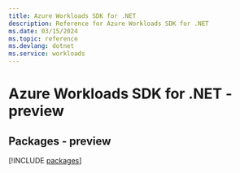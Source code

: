 ```yaml
---
title: Azure Workloads SDK for .NET
description: Reference for Azure Workloads SDK for .NET
ms.date: 03/15/2024
ms.topic: reference
ms.devlang: dotnet
ms.service: workloads
---
```

# Azure Workloads SDK for .NET - preview
## Packages - preview
[!INCLUDE [packages](workloads-index.md)]